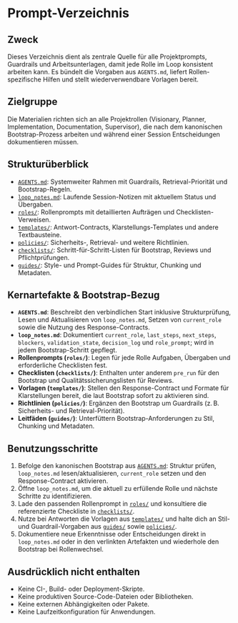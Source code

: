 # Prompt-Verzeichnis

## Zweck
Dieses Verzeichnis dient als zentrale Quelle für alle Projektprompts, Guardrails und Arbeitsunterlagen, damit jede Rolle im Loop konsistent arbeiten kann. Es bündelt die Vorgaben aus `AGENTS.md`, liefert Rollen-spezifische Hilfen und stellt wiederverwendbare Vorlagen bereit.

## Zielgruppe
Die Materialien richten sich an alle Projektrollen (Visionary, Planner, Implementation, Documentation, Supervisor), die nach dem kanonischen Bootstrap-Prozess arbeiten und während einer Session Entscheidungen dokumentieren müssen.

## Strukturüberblick
- [`AGENTS.md`](./AGENTS.md): Systemweiter Rahmen mit Guardrails, Retrieval-Priorität und Bootstrap-Regeln.
- [`loop_notes.md`](./loop_notes.md): Laufende Session-Notizen mit aktuellem Status und Übergaben.
- [`roles/`](./roles/): Rollenprompts mit detaillierten Aufträgen und Checklisten-Verweisen.
- [`templates/`](./templates/): Antwort-Contracts, Klarstellungs-Templates und andere Textbausteine.
- [`policies/`](./policies/): Sicherheits-, Retrieval- und weitere Richtlinien.
- [`checklists/`](./checklists/): Schritt-für-Schritt-Listen für Bootstrap, Reviews und Pflichtprüfungen.
- [`guides/`](./guides/): Style- und Prompt-Guides für Struktur, Chunking und Metadaten.

## Kernartefakte & Bootstrap-Bezug
- **`AGENTS.md`**: Beschreibt den verbindlichen Start inklusive Strukturprüfung, Lesen und Aktualisieren von `loop_notes.md`, Setzen von `current_role` sowie die Nutzung des Response-Contracts.
- **`loop_notes.md`**: Dokumentiert `current_role`, `last_steps`, `next_steps`, `blockers`, `validation_state`, `decision_log` und `role_prompt`; wird in jedem Bootstrap-Schritt gepflegt.
- **Rollenprompts (`roles/`)**: Legen für jede Rolle Aufgaben, Übergaben und erforderliche Checklisten fest.
- **Checklisten (`checklists/`)**: Enthalten unter anderem `pre_run` für den Bootstrap und Qualitätssicherungslisten für Reviews.
- **Vorlagen (`templates/`)**: Stellen den Response-Contract und Formate für Klarstellungen bereit, die laut Bootstrap sofort zu aktivieren sind.
- **Richtlinien (`policies/`)**: Ergänzen den Bootstrap um Guardrails (z. B. Sicherheits- und Retrieval-Priorität).
- **Leitfäden (`guides/`)**: Unterfüttern Bootstrap-Anforderungen zu Stil, Chunking und Metadaten.

## Benutzungsschritte
1. Befolge den kanonischen Bootstrap aus [`AGENTS.md`](./AGENTS.md): Struktur prüfen, `loop_notes.md` lesen/aktualisieren, `current_role` setzen und den Response-Contract aktivieren.
2. Öffne `loop_notes.md`, um die aktuell zu erfüllende Rolle und nächste Schritte zu identifizieren.
3. Lade den passenden Rollenprompt in [`roles/`](./roles/) und konsultiere die referenzierte Checkliste in [`checklists/`](./checklists/).
4. Nutze bei Antworten die Vorlagen aus [`templates/`](./templates/) und halte dich an Stil- und Guardrail-Vorgaben aus [`guides/`](./guides/) sowie [`policies/`](./policies/).
5. Dokumentiere neue Erkenntnisse oder Entscheidungen direkt in `loop_notes.md` oder in den verlinkten Artefakten und wiederhole den Bootstrap bei Rollenwechsel.

## Ausdrücklich nicht enthalten
- Keine CI-, Build- oder Deployment-Skripte.
- Keine produktiven Source-Code-Dateien oder Bibliotheken.
- Keine externen Abhängigkeiten oder Pakete.
- Keine Laufzeitkonfiguration für Anwendungen.
